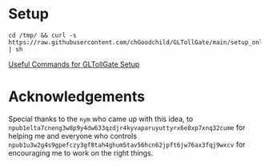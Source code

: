 # Setup

```
cd /tmp/ && curl -s https://raw.githubusercontent.com/chGoodchild/GLTollGate/main/setup_online.sh | sh
```

[Useful Commands for GLTollGate Setup](https://github.com/chGoodchild/GLTollGate/blob/main/useful_commands.md)


# Acknowledgements

Special thanks to the `nym` who came up with this idea, to
`npub1elta7cneng3w8p9y4dw633qzdjr4kyvaparuyuttyrx6e8xp7xnq32cume` for
helping me and everyone who controls
`npub1u3w2g4s9gpefczy3gf8tah4ghum5tav56hcn62jpft6jw76ax3fqj9wxcv` for
encouraging me to work on the right things.

